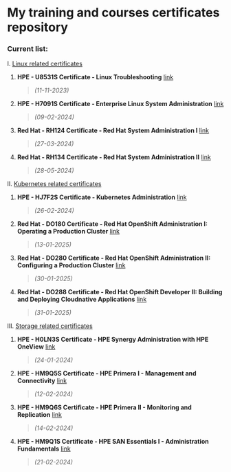 # My training and courses certificates repository

### Current list:

I. [Linux related certificates](/Linux)
1. **HPE - U8531S Certificate - Linux Troubleshooting** [link](</Linux/U8531S Certificate - Linux Troubleshooting - Michał Walter.pdf>)
    >*(11-11-2023)*
2. **HPE - H7091S Certificate - Enterprise Linux System Administration** [link](</Linux/H7091S Certificate - Enterprise Linux System Administration - Michał Walter.pdf>)
    >*(09-02-2024)*
3. **Red Hat - RH124 Certificate - Red Hat System Administration I** [link](</Linux/RH124 Certificate - Red Hat System Administration I - Michał Walter.pdf>)
    >*(27-03-2024)*
4. **Red Hat - RH134 Certificate - Red Hat System Administration II** [link](</Linux/RH134 Certificate - Red Hat System Administration II - Michał Walter.pdf>)
    >*(28-05-2024)*

II. [Kubernetes related certificates](/Kubernetes)
1. **HPE - HJ7F2S Certificate - Kubernetes Administration** [link](</Kubernetes/HJ7F2S Certificate - Kubernetes Administration - Michał Walter.pdf>)
    >*(26-02-2024)*
2. **Red Hat - DO180 Certificate - Red Hat OpenShift Administration I: Operating a Production Cluster** [link](</Kubernetes/DO180 Certificate - Red Hat OpenShift Administration I - Michał Walter.pdf>)
    >*(13-01-2025)*
3. **Red Hat - DO280 Certificate - Red Hat OpenShift Administration II: Configuring a Production Cluster** [link](</Kubernetes/DO280 Certificate - Red Hat OpenShift Administration II - Michał Walter.pdf>)
    >*(30-01-2025)*
4. **Red Hat - DO288 Certificate - Red Hat OpenShift Developer II: Building and Deploying Cloudnative Applications** [link](</Kubernetes/DO288 Certificate - Red Hat OpenShift Developer II - Michał Walter.pdf>)
    >*(31-01-2025)*

III. [Storage related certificates](/Storage)
1. **HPE - H0LN3S Certificate - HPE Synergy Administration with HPE OneView** [link](</Storage/H0LN3S Certificate - HPE Synergy Administration with HPE OneView - Michał Walter.pdf>)
    >*(24-01-2024)*
2. **HPE - HM9Q5S Certificate - HPE Primera I - Management and Connectivity** [link](</Storage/HM9Q5S Certificate - HPE Primera I - Management and Connectivity - Michał Walter.pdf>)
    >*(12-02-2024)*
3. **HPE - HM9Q6S Certificate - HPE Primera II - Monitoring and Replication** [link](</Storage/HM9Q6S Certificate - HPE Primera II - Monitoring and Replication - Michał Walter.pdf>)
    >*(14-02-2024)*
4. **HPE - HM9Q1S Certificate - HPE SAN Essentials I - Administration Fundamentals** [link](</Storage/HM9Q1S Certificate - HPE SAN Essentials I - Administration Fundamentals - Michał Walter.pdf>)
    >*(21-02-2024)*
